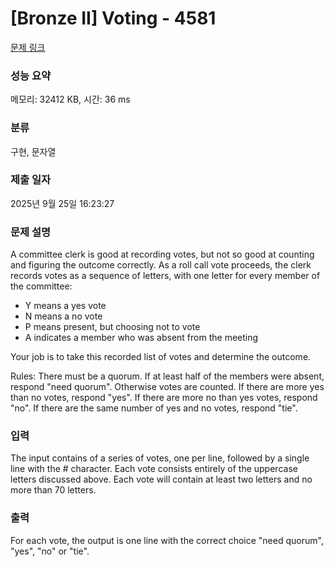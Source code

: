 # [Bronze II] Voting - 4581 

[문제 링크](https://www.acmicpc.net/problem/4581) 

### 성능 요약

메모리: 32412 KB, 시간: 36 ms

### 분류

구현, 문자열

### 제출 일자

2025년 9월 25일 16:23:27

### 문제 설명

<p>A committee clerk is good at recording votes, but not so good at counting and figuring the outcome correctly.  As a roll call vote proceeds, the clerk records votes as a sequence of letters, with one letter for every member of the committee:</p>

<ul>
	<li>Y means a yes vote</li>
	<li>N means a no vote</li>
	<li>P means present, but choosing not to vote</li>
	<li>A indicates a member who was absent from the meeting</li>
</ul>

<p>Your job is to take this recorded list of votes and determine the outcome.</p>

<p>Rules: There must be a quorum.  If at least half of the members were absent, respond "need quorum".  Otherwise votes are counted.   If there are more yes than no votes, respond "yes".   If there are more no than yes votes, respond "no".   If there are the same number of yes and no votes, respond "tie". </p>

### 입력 

 <p>The input contains of a series of votes, one per line, followed by a single line with the # character. Each vote consists entirely of the uppercase letters discussed above. Each vote will contain at least two letters and no more than 70 letters.</p>

### 출력 

 <p>For each vote, the output is one line with the correct choice "need quorum", "yes", "no" or "tie".</p>

